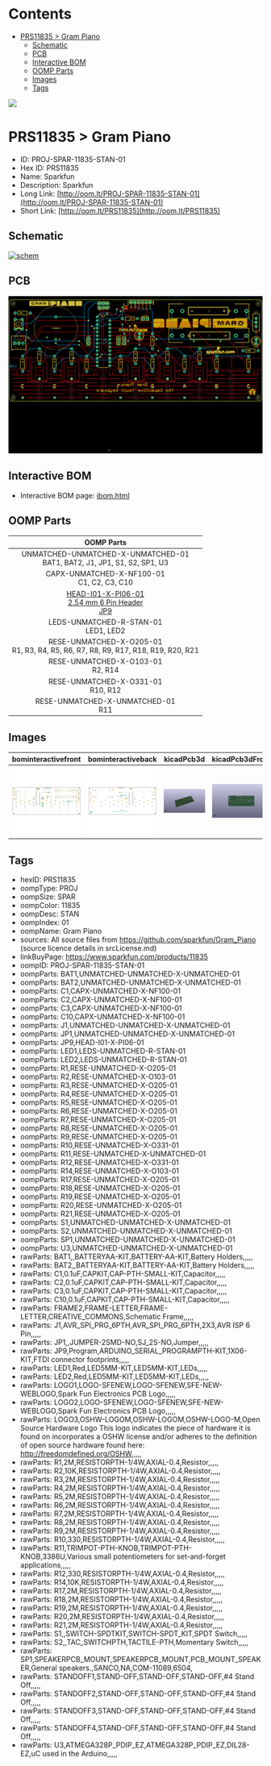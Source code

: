 



Contents
========

* [PRS11835 > Gram Piano](#prs11835--gram-piano)
	* [Schematic](#schematic)
	* [PCB](#pcb)
	* [Interactive BOM](#interactive-bom)
	* [OOMP Parts](#oomp-parts)
	* [Images](#images)
	* [Tags](#tags)
  
![][im]
# PRS11835 > Gram Piano

- ID: PROJ-SPAR-11835-STAN-01
- Hex ID: PRS11835
- Name: Sparkfun
- Description: Sparkfun
- Long Link: [http://oom.lt/PROJ-SPAR-11835-STAN-01](http://oom.lt/PROJ-SPAR-11835-STAN-01)
- Short Link: [http://oom.lt/PRS11835](http://oom.lt/PRS11835)

## Schematic
  
[![schem](eagleSchemImage.png)](eagleSchemImage.png)
## PCB
  
[![pcb](eagleImage.png)](eagleImage.png)
## Interactive BOM

- Interactive BOM page: [ibom.html](https://htmlpreview.github.io/?https://github.com/oomlout/oomlout_OOMP_projects/blob/main/PROJ-SPAR-11835-STAN-01/kicad/bom/ibom.html)

## OOMP Parts
  

|OOMP Parts|
| :---: |
|UNMATCHED-UNMATCHED-X-UNMATCHED-01<BR>BAT1, BAT2, J1, JP1, S1, S2, SP1, U3|
|CAPX-UNMATCHED-X-NF100-01<BR>C1, C2, C3, C10|
|[HEAD-I01-X-PI06-01<br> 2.54 mm 6 Pin Header<br> JP9](https://github.com/oomlout/oomlout_OOMP_parts/tree/main/HEAD-I01-X-PI06-01/)|
|LEDS-UNMATCHED-R-STAN-01<BR>LED1, LED2|
|RESE-UNMATCHED-X-O205-01<BR>R1, R3, R4, R5, R6, R7, R8, R9, R17, R18, R19, R20, R21|
|RESE-UNMATCHED-X-O103-01<BR>R2, R14|
|RESE-UNMATCHED-X-O331-01<BR>R10, R12|
|RESE-UNMATCHED-X-UNMATCHED-01<BR>R11|

## Images
  
  

|bominteractivefront|bominteractiveback|kicadPcb3d|kicadPcb3dFront|kicadPcb3dBack|eagleImage|eagleSchemImage|
| :---: | :---: | :---: | :---: | :---: | :---: | :---: |
|[![bominteractivefront](bomFront_140.png)](bomFront.png)|[![bominteractiveback](bomBack_140.png)](bomBack.png)|[![kicadPcb3d](kicadPcb3d_140.png)](kicadPcb3d.png)|[![kicadPcb3dFront](kicadPcb3dFront_140.png)](kicadPcb3dFront.png)|[![kicadPcb3dBack](kicadPcb3dBack_140.png)](kicadPcb3dBack.png)|[![eagleImage](eagleImage_140.png)](eagleImage.png)|[![eagleSchemImage](eagleSchemImage_140.png)](eagleSchemImage.png)|

## Tags

- hexID: PRS11835
- oompType: PROJ
- oompSize: SPAR
- oompColor: 11835
- oompDesc: STAN
- oompIndex: 01
- oompName: Gram Piano
- sources: All source files from https://github.com/sparkfun/Gram_Piano (source licence details in srcLicense.md)
- linkBuyPage: https://www.sparkfun.com/products/11835
- oompID: PROJ-SPAR-11835-STAN-01
- oompParts: BAT1,UNMATCHED-UNMATCHED-X-UNMATCHED-01
- oompParts: BAT2,UNMATCHED-UNMATCHED-X-UNMATCHED-01
- oompParts: C1,CAPX-UNMATCHED-X-NF100-01
- oompParts: C2,CAPX-UNMATCHED-X-NF100-01
- oompParts: C3,CAPX-UNMATCHED-X-NF100-01
- oompParts: C10,CAPX-UNMATCHED-X-NF100-01
- oompParts: J1,UNMATCHED-UNMATCHED-X-UNMATCHED-01
- oompParts: JP1,UNMATCHED-UNMATCHED-X-UNMATCHED-01
- oompParts: JP9,HEAD-I01-X-PI06-01
- oompParts: LED1,LEDS-UNMATCHED-R-STAN-01
- oompParts: LED2,LEDS-UNMATCHED-R-STAN-01
- oompParts: R1,RESE-UNMATCHED-X-O205-01
- oompParts: R2,RESE-UNMATCHED-X-O103-01
- oompParts: R3,RESE-UNMATCHED-X-O205-01
- oompParts: R4,RESE-UNMATCHED-X-O205-01
- oompParts: R5,RESE-UNMATCHED-X-O205-01
- oompParts: R6,RESE-UNMATCHED-X-O205-01
- oompParts: R7,RESE-UNMATCHED-X-O205-01
- oompParts: R8,RESE-UNMATCHED-X-O205-01
- oompParts: R9,RESE-UNMATCHED-X-O205-01
- oompParts: R10,RESE-UNMATCHED-X-O331-01
- oompParts: R11,RESE-UNMATCHED-X-UNMATCHED-01
- oompParts: R12,RESE-UNMATCHED-X-O331-01
- oompParts: R14,RESE-UNMATCHED-X-O103-01
- oompParts: R17,RESE-UNMATCHED-X-O205-01
- oompParts: R18,RESE-UNMATCHED-X-O205-01
- oompParts: R19,RESE-UNMATCHED-X-O205-01
- oompParts: R20,RESE-UNMATCHED-X-O205-01
- oompParts: R21,RESE-UNMATCHED-X-O205-01
- oompParts: S1,UNMATCHED-UNMATCHED-X-UNMATCHED-01
- oompParts: S2,UNMATCHED-UNMATCHED-X-UNMATCHED-01
- oompParts: SP1,UNMATCHED-UNMATCHED-X-UNMATCHED-01
- oompParts: U3,UNMATCHED-UNMATCHED-X-UNMATCHED-01
- rawParts: BAT1,,BATTERYAA-KIT,BATTERY-AA-KIT,Battery Holders,,,,,
- rawParts: BAT2,,BATTERYAA-KIT,BATTERY-AA-KIT,Battery Holders,,,,,
- rawParts: C1,0.1uF,CAPKIT,CAP-PTH-SMALL-KIT,Capacitor,,,,,
- rawParts: C2,0.1uF,CAPKIT,CAP-PTH-SMALL-KIT,Capacitor,,,,,
- rawParts: C3,0.1uF,CAPKIT,CAP-PTH-SMALL-KIT,Capacitor,,,,,
- rawParts: C10,0.1uF,CAPKIT,CAP-PTH-SMALL-KIT,Capacitor,,,,,
- rawParts: FRAME2,FRAME-LETTER,FRAME-LETTER,CREATIVE_COMMONS,Schematic Frame,,,,,
- rawParts: J1,AVR_SPI_PRG_6PTH,AVR_SPI_PRG_6PTH,2X3,AVR ISP 6 Pin,,,,,
- rawParts: JP1,,JUMPER-2SMD-NO,SJ_2S-NO,Jumper,,,,,
- rawParts: JP9,Program,ARDUINO_SERIAL_PROGRAMPTH-KIT,1X06-KIT,FTDI connector footprints,,,,,
- rawParts: LED1,Red,LED5MM-KIT,LED5MM-KIT,LEDs,,,,,
- rawParts: LED2,Red,LED5MM-KIT,LED5MM-KIT,LEDs,,,,,
- rawParts: LOGO1,LOGO-SFENEW,LOGO-SFENEW,SFE-NEW-WEBLOGO,Spark Fun Electronics PCB Logo,,,,,
- rawParts: LOGO2,LOGO-SFENEW,LOGO-SFENEW,SFE-NEW-WEBLOGO,Spark Fun Electronics PCB Logo,,,,,
- rawParts: LOGO3,OSHW-LOGOM,OSHW-LOGOM,OSHW-LOGO-M,Open Source Hardware Logo This logo indicates the piece of hardware it is found on incorporates a OSHW license and/or adheres to the definition of open source hardware found here: http://freedomdefined.org/OSHW,,,,,
- rawParts: R1,2M,RESISTORPTH-1/4W,AXIAL-0.4,Resistor,,,,,
- rawParts: R2,10K,RESISTORPTH-1/4W,AXIAL-0.4,Resistor,,,,,
- rawParts: R3,2M,RESISTORPTH-1/4W,AXIAL-0.4,Resistor,,,,,
- rawParts: R4,2M,RESISTORPTH-1/4W,AXIAL-0.4,Resistor,,,,,
- rawParts: R5,2M,RESISTORPTH-1/4W,AXIAL-0.4,Resistor,,,,,
- rawParts: R6,2M,RESISTORPTH-1/4W,AXIAL-0.4,Resistor,,,,,
- rawParts: R7,2M,RESISTORPTH-1/4W,AXIAL-0.4,Resistor,,,,,
- rawParts: R8,2M,RESISTORPTH-1/4W,AXIAL-0.4,Resistor,,,,,
- rawParts: R9,2M,RESISTORPTH-1/4W,AXIAL-0.4,Resistor,,,,,
- rawParts: R10,330,RESISTORPTH-1/4W,AXIAL-0.4,Resistor,,,,,
- rawParts: R11,TRIMPOT-PTH-KNOB,TRIMPOT-PTH-KNOB,3386U,Various small potentiometers for set-and-forget applications,,,,,
- rawParts: R12,330,RESISTORPTH-1/4W,AXIAL-0.4,Resistor,,,,,
- rawParts: R14,10K,RESISTORPTH-1/4W,AXIAL-0.4,Resistor,,,,,
- rawParts: R17,2M,RESISTORPTH-1/4W,AXIAL-0.4,Resistor,,,,,
- rawParts: R18,2M,RESISTORPTH-1/4W,AXIAL-0.4,Resistor,,,,,
- rawParts: R19,2M,RESISTORPTH-1/4W,AXIAL-0.4,Resistor,,,,,
- rawParts: R20,2M,RESISTORPTH-1/4W,AXIAL-0.4,Resistor,,,,,
- rawParts: R21,2M,RESISTORPTH-1/4W,AXIAL-0.4,Resistor,,,,,
- rawParts: S1,,SWITCH-SPDTKIT,SWITCH-SPDT_KIT,SPDT Switch,,,,,
- rawParts: S2,,TAC_SWITCHPTH,TACTILE-PTH,Momentary Switch,,,,,
- rawParts: SP1,SPEAKERPCB_MOUNT,SPEAKERPCB_MOUNT,PCB_MOUNT_SPEAKER,General speakers.,SANCO,NA,COM-11089,6504,
- rawParts: STANDOFF1,STAND-OFF,STAND-OFF,STAND-OFF,#4 Stand Off,,,,,
- rawParts: STANDOFF2,STAND-OFF,STAND-OFF,STAND-OFF,#4 Stand Off,,,,,
- rawParts: STANDOFF3,STAND-OFF,STAND-OFF,STAND-OFF,#4 Stand Off,,,,,
- rawParts: STANDOFF4,STAND-OFF,STAND-OFF,STAND-OFF,#4 Stand Off,,,,,
- rawParts: U3,ATMEGA328P_PDIP_EZ,ATMEGA328P_PDIP_EZ,DIL28-EZ,uC used in the Arduino,,,,,



[im]: kicadPcb3d_450.png
